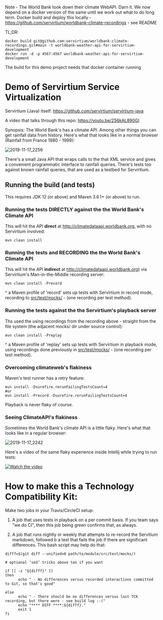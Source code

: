 Note - The World Bank took down their climate WebAPI. Darn it. We now depend on a docker version of the same until we work out what to do long term. Docker build and deploy this locally - https://github.com/servirtium/worldbank-climate-recordings - see README

TL;DR:

```
docker build git@github.com:servirtium/worldbank-climate-recordings.git#main -t worldbank-weather-api-for-servirtium-development
docker run -d -p 4567:4567 worldbank-weather-api-for-servirtium-development
```

The build for this demo project needs that docker container running

# Demo of Servirtium Service Virtualization

Servirtium (Java) itself: https://github.com/servirtium/servirtium-java

A video that talks through this repo: https://youtu.be/256kAL890GI

Synopsis: The World Bank's has a climate API. Among other things you can get rainfall data from 
history. Here's what that looks like in a normal browser (Rainfall from France 1980 - 1999):

![2019-11-17_2256](https://user-images.githubusercontent.com/82182/69015669-0c06ce00-098e-11ea-963c-13f5e6cd9821.png)

There's a small Java API that wraps calls to the that XML service and gives a convenient programmatic
interface to rainfall queries.  There's tests too against known rainfall queries, that are used as
a testbed for Servirtium.

## Running the build (and tests)

This requires JDK 12 (or above) and Maven 3.6.1+ (or above) to run.

### Running the tests DIRECTLY against the the World Bank's Climate API 

This will hit the API **direct** at http://climatedataapi.worldbank.org, with 
no Servirtium involved:

```
mvn clean install 
```

### Running the tests and RECORDING the the World Bank's Climate API 

This will hit the API **indirect** at http://climatedataapi.worldbank.org) 
via Servirtium's Man-in-the-Middle recording server:

```
mvn clean install -Precord
```

^ a Maven profile of 'record' sets up tests with Servirtium in record mode, recording to
[src/test/mocks/](/servirtium/demo-java-climate-data-tck/tree/master/src/test/mocks) - 
(one recording per test method).

### Running the tests against the the Servirtium's playback server 

Ths used the using recordings from the recording above - straight from the file system (the adjacent mocks/ 
dir under source control):

```
mvn clean install -Preplay
```

^ a Maven profile of 'replay' sets up tests with Servirtium in playback mode, using recordings 
done previously in [src/test/mocks/](/servirtium/demo-java-climate-data-tck/tree/master/src/test/mocks) - 
(one recording per test method).

### Overcoming climateweb's flakiness

Maven's test runner has a retry feature:

```
mvn install -Dsurefire.rerunFailingTestsCount=4
#or
mvn install -Precord -Dsurefire.rerunFailingTestsCount=4
```

Playback is never flaky of course.

### Seeing ClimateAPI's flakiness

Sometimes the World Bank's climate API is a little flaky. Here's what that looks like in a regular 
browser:

![2019-11-17_2242](https://user-images.githubusercontent.com/82182/69015460-dfea4d80-098b-11ea-97b5-dbb75ced9f94.png)

Here's a video of the same flaky experience inside Intellij while trying to run tests:

[![Watch the video](https://user-images.githubusercontent.com/82182/68976194-2ce3ed80-07ed-11ea-8d8b-4340f608751f.png)](https://youtu.be/PEsVkMUH6uQ)

# How to make this a Technology Compatibility Kit:

Make two jobs in your Travis/CircleCI setup:

1. A job that uses tests in playback on a per commit basis. If you team says "we do CI", then this 
job being green confirms that, as always.

2. A job that runs nightly or weekly that attempts to re-record the Servitium markdown, followed b a 
test that fails the job if there are significant differences. This bash script may help do that:

```
difff=$(git diff --unified=0 path/to/module/src/test/mocks/)

# optional ‘sed’ tricks above too if you want

if [[ -z "${difff}" ]]
then
      echo " - No differences versus recorded interactions committed to Git, so that's good"

else
      echo " - There should be no differences versus last TCK recording, but there were - see build log :-("
      echo "**** DIFF ****:${difff}."
      exit 1
fi
```



